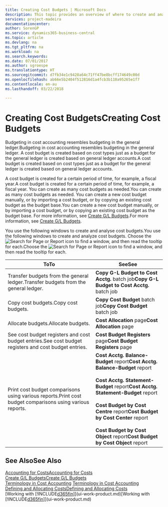 ```yaml
---
title: Creating Cost Budgets | Microsoft Docs
description: This topic provides an overview of where to create and analyse cost budgets.
services: project-madeira
documentationcenter: 
author: SorenGP
ms.service: dynamics365-business-central
ms.topic: article
ms.devlang: na
ms.tgt_pltfrm: na
ms.workload: na
ms.search.keywords: 
ms.date: 07/01/2017
ms.author: sgroespe
ms.translationtype: HT
ms.sourcegitcommit: d7fb34e1c9428a64c71ff47be8bcff174649c00d
ms.openlocfilehash: ab66e5b2404f512816d1a4fcb3b110a95265e1f7
ms.contentlocale: en-au
ms.lasthandoff: 03/22/2018

---
```

# <a name="creating-cost-budgets"></a><span data-ttu-id="643cf-103">Creating Cost Budgets</span><span class="sxs-lookup"><span data-stu-id="643cf-103">Creating Cost Budgets</span></span>
<span data-ttu-id="643cf-104">Budgeting in cost accounting resembles budgeting in the general ledger.</span><span class="sxs-lookup"><span data-stu-id="643cf-104">Budgeting in cost accounting resembles budgeting in the general ledger.</span></span> <span data-ttu-id="643cf-105">A cost budget is created based on cost types just as a budget for the general ledger is created based on general ledger accounts.</span><span class="sxs-lookup"><span data-stu-id="643cf-105">A cost budget is created based on cost types just as a budget for the general ledger is created based on general ledger accounts.</span></span>  

<span data-ttu-id="643cf-106">A cost budget is created for a certain period of time, for example, a fiscal year.</span><span class="sxs-lookup"><span data-stu-id="643cf-106">A cost budget is created for a certain period of time, for example, a fiscal year.</span></span> <span data-ttu-id="643cf-107">You can create as many cost budgets as needed.</span><span class="sxs-lookup"><span data-stu-id="643cf-107">You can create as many cost budgets as needed.</span></span> <span data-ttu-id="643cf-108">You can create a new cost budget manually, or by importing a cost budget, or by copying an existing cost budget as the budget base.</span><span class="sxs-lookup"><span data-stu-id="643cf-108">You can create a new cost budget manually, or by importing a cost budget, or by copying an existing cost budget as the budget base.</span></span> <span data-ttu-id="643cf-109">For more information, see [Create G/L Budgets](finance-how-create-budgets.md).</span><span class="sxs-lookup"><span data-stu-id="643cf-109">For more information, see [Create G/L Budgets](finance-how-create-budgets.md).</span></span>

<span data-ttu-id="643cf-110">You use the following windows to create and analyse cost budgets.</span><span class="sxs-lookup"><span data-stu-id="643cf-110">You use the following windows to create and analyze cost budgets.</span></span> <span data-ttu-id="643cf-111">Choose the ![Search for Page or Report](media/ui-search/search_small.png "Search for Page or Report icon") icon to find a window, and then read the tooltip for each.</span><span class="sxs-lookup"><span data-stu-id="643cf-111">Choose the ![Search for Page or Report](media/ui-search/search_small.png "Search for Page or Report icon") icon to find a window, and then read the tooltip for each.</span></span>

|<span data-ttu-id="643cf-112">To</span><span class="sxs-lookup"><span data-stu-id="643cf-112">To</span></span>|<span data-ttu-id="643cf-113">See</span><span class="sxs-lookup"><span data-stu-id="643cf-113">See</span></span>|  
|--------|---------|  
|<span data-ttu-id="643cf-114">Transfer budgets from the general ledger.</span><span class="sxs-lookup"><span data-stu-id="643cf-114">Transfer budgets from the general ledger.</span></span>|<span data-ttu-id="643cf-115">**Copy G-L Budget to Cost Acctg.** batch job</span><span class="sxs-lookup"><span data-stu-id="643cf-115">**Copy G-L Budget to Cost Acctg.** batch job</span></span>|  
|<span data-ttu-id="643cf-116">Copy cost budgets.</span><span class="sxs-lookup"><span data-stu-id="643cf-116">Copy cost budgets.</span></span>|<span data-ttu-id="643cf-117">**Copy Cost Budget** batch job</span><span class="sxs-lookup"><span data-stu-id="643cf-117">**Copy Cost Budget** batch job</span></span>|  
|<span data-ttu-id="643cf-118">Allocate budgets.</span><span class="sxs-lookup"><span data-stu-id="643cf-118">Allocate budgets.</span></span>|<span data-ttu-id="643cf-119">**Cost Allocation** page</span><span class="sxs-lookup"><span data-stu-id="643cf-119">**Cost Allocation** page</span></span>|  
|<span data-ttu-id="643cf-120">See cost budget registers and cost budget entries.</span><span class="sxs-lookup"><span data-stu-id="643cf-120">See cost budget registers and cost budget entries.</span></span>|<span data-ttu-id="643cf-121">**Cost Budget Registers** page</span><span class="sxs-lookup"><span data-stu-id="643cf-121">**Cost Budget Registers** page</span></span>|  
|<span data-ttu-id="643cf-122">Print cost budget comparisons using various reports.</span><span class="sxs-lookup"><span data-stu-id="643cf-122">Print cost budget comparisons using various reports.</span></span>|<span data-ttu-id="643cf-123">**Cost Acctg. Balance-Budget** report</span><span class="sxs-lookup"><span data-stu-id="643cf-123">**Cost Acctg. Balance-Budget** report</span></span><br /><br /> <span data-ttu-id="643cf-124">**Cost Acctg. Statement-Budget** report</span><span class="sxs-lookup"><span data-stu-id="643cf-124">**Cost Acctg. Statement-Budget** report</span></span><br /><br /> <span data-ttu-id="643cf-125">**Cost Budget by Cost Centre** report</span><span class="sxs-lookup"><span data-stu-id="643cf-125">**Cost Budget by Cost Center** report</span></span><br /><br /> <span data-ttu-id="643cf-126">**Cost Budget by Cost Object** report</span><span class="sxs-lookup"><span data-stu-id="643cf-126">**Cost Budget by Cost Object** report</span></span>|  

## <a name="see-also"></a><span data-ttu-id="643cf-127">See Also</span><span class="sxs-lookup"><span data-stu-id="643cf-127">See Also</span></span>  
[<span data-ttu-id="643cf-128">Accounting for Costs</span><span class="sxs-lookup"><span data-stu-id="643cf-128">Accounting for Costs</span></span>](finance-manage-cost-accounting.md)  
[<span data-ttu-id="643cf-129">Create G/L Budgets</span><span class="sxs-lookup"><span data-stu-id="643cf-129">Create G/L Budgets</span></span>](finance-how-create-budgets.md)  
<span data-ttu-id="643cf-130">[Terminology in Cost Accounting](finance-terminology-in-cost-accounting.md) </span><span class="sxs-lookup"><span data-stu-id="643cf-130">[Terminology in Cost Accounting](finance-terminology-in-cost-accounting.md) </span></span>  
[<span data-ttu-id="643cf-131">Defining and Allocating Costs</span><span class="sxs-lookup"><span data-stu-id="643cf-131">Defining and Allocating Costs</span></span>](finance-define-and-allocate-costs.md)  
<span data-ttu-id="643cf-132">[Working with [!INCLUDE[d365fin](includes/d365fin_md.md)]](ui-work-product.md)</span><span class="sxs-lookup"><span data-stu-id="643cf-132">[Working with [!INCLUDE[d365fin](includes/d365fin_md.md)]](ui-work-product.md)</span></span>

